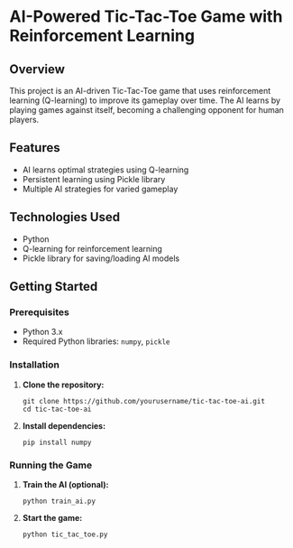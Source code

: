 
<h1>AI-Powered Tic-Tac-Toe Game with Reinforcement Learning</h1>

<h2>Overview</h2>
<p>This project is an AI-driven Tic-Tac-Toe game that uses reinforcement learning (Q-learning) to improve its gameplay over time. The AI learns by playing games against itself, becoming a challenging opponent for human players.</p>

<h2>Features</h2>
<ul>
    <li>AI learns optimal strategies using Q-learning</li>
    <li>Persistent learning using Pickle library</li>
    <li>Multiple AI strategies for varied gameplay</li>
</ul>

<h2>Technologies Used</h2>
<ul>
    <li>Python</li>
    <li>Q-learning for reinforcement learning</li>
    <li>Pickle library for saving/loading AI models</li>
</ul>

<h2>Getting Started</h2>

<h3>Prerequisites</h3>
<ul>
    <li>Python 3.x</li>
    <li>Required Python libraries: <code>numpy</code>, <code>pickle</code></li>
</ul>

<h3>Installation</h3>
<ol>
    <li><strong>Clone the repository:</strong>
        <pre><code>git clone https://github.com/yourusername/tic-tac-toe-ai.git
cd tic-tac-toe-ai</code></pre>
    </li>
    <li><strong>Install dependencies:</strong>
        <pre><code>pip install numpy</code></pre>
    </li>
</ol>

<h3>Running the Game</h3>
<ol>
    <li><strong>Train the AI (optional):</strong>
        <pre><code>python train_ai.py</code></pre>
    </li>
    <li><strong>Start the game:</strong>
        <pre><code>python tic_tac_toe.py</code></pre>
    </li>
</ol>


